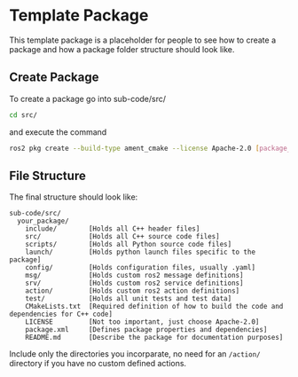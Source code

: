 # Template Package
This template package is a placeholder for people to see how to create a package and how a package folder structure should look like.
## Create Package
To create a package go into sub-code/src/
```bash
cd src/
```
and execute the command
```bash
ros2 pkg create --build-type ament_cmake --license Apache-2.0 [package_name]
```

## File Structure
The final structure should look like:

```
sub-code/src/
  your_package/
    include/        [Holds all C++ header files]
    src/            [Holds all C++ source code files]
    scripts/        [Holds all Python source code files]
    launch/         [Holds python launch files specific to the package]
    config/         [Holds configuration files, usually .yaml]
    msg/            [Holds custom ros2 message definitions]
    srv/            [Holds custom ros2 service definitions]            
    action/         [Holds custom ros2 action definitions]
    test/           [Holds all unit tests and test data]
    CMakeLists.txt  [Required definition of how to build the code and dependencies for C++ code]
    LICENSE         [Not too important, just choose Apache-2.0]
    package.xml     [Defines package properties and dependencies]
    README.md       [Describe the package for documentation purposes]
```

Include only the directories you incorparate, no need for an `/action/` directory if you have no custom defined actions.